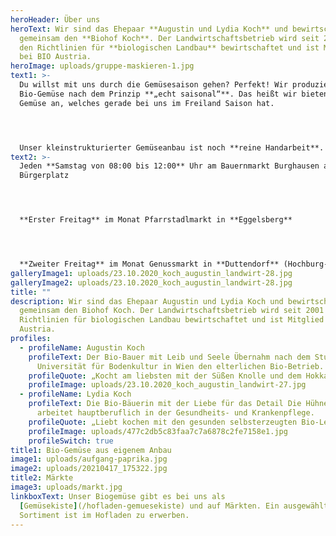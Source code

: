 ```yaml
---
heroHeader: Über uns
heroText: Wir sind das Ehepaar **Augustin und Lydia Koch** und bewirtschaften
  gemeinsam den **Biohof Koch**. Der Landwirtschaftsbetrieb wird seit 2001 nach
  den Richtlinien für **biologischen Landbau** bewirtschaftet und ist Mitglied
  bei BIO Austria.
heroImage: uploads/gruppe-maskieren-1.jpg
text1: >-
  Du willst mit uns durch die Gemüsesaison gehen? Perfekt! Wir produzieren das
  Bio-Gemüse nach dem Prinzip **„echt saisonal“**. Das heißt wir bieten nur das
  Gemüse an, welches gerade bei uns im Freiland Saison hat.




  Unser kleinstrukturierter Gemüseanbau ist noch **reine Handarbeit**. Wir setzen, pflegen und ernten per Hand. Unser Biogemüse gibt es bei uns auf Märkten und im **Hofladen** zu erwerben. Mit unserem **abwechselnden Sortiment** möchten wir euch eine genussvolle Abwechslung bieten. Unser Gemüse stammt aus **100% Eigenproduktion**.
text2: >-
  Jeden **Samstag von 08:00 bis 12:00** Uhr am Bauernmarkt Burghausen am
  Bürgerplatz




  **Erster Freitag** im Monat Pfarrstadlmarkt in **Eggelsberg**




  **Zweiter Freitag** im Monat Genussmarkt in **Duttendorf** (Hochburg-Ach)
galleryImage1: uploads/23.10.2020_koch_augustin_landwirt-28.jpg
galleryImage2: uploads/23.10.2020_koch_augustin_landwirt-28.jpg
title: ""
description: Wir sind das Ehepaar Augustin und Lydia Koch und bewirtschaften
  gemeinsam den Biohof Koch. Der Landwirtschaftsbetrieb wird seit 2001 nach den
  Richtlinien für biologischen Landbau bewirtschaftet und ist Mitglied bei BIO
  Austria.
profiles:
  - profileName: Augustin Koch
    profileText: Der Bio-Bauer mit Leib und Seele Übernahm nach dem Studium an der
      Universität für Bodenkultur in Wien den elterlichen Bio-Betrieb.
    profileQuote: „Kocht am liebsten mit der Süßen Knolle und dem Hokkaido Kürbissen.“
    profileImage: uploads/23.10.2020_koch_augustin_landwirt-27.jpg
  - profileName: Lydia Koch
    profileText: Die Bio-Bäuerin mit der Liebe für das Detail Die Hühnerflüsterin
      arbeitet hauptberuflich in der Gesundheits- und Krankenpflege.
    profileQuote: „Liebt kochen mit den gesunden selbsterzeugten Bio-Lebensmitteln.“
    profileImage: uploads/477c2db5c83faa7c7a6878c2fe7158e1.jpg
    profileSwitch: true
title1: Bio-Gemüse aus eigenem Anbau
image1: uploads/aufgang-paprika.jpg
image2: uploads/20210417_175322.jpg
title2: Märkte
image3: uploads/markt.jpg
linkboxText: Unser Biogemüse gibt es bei uns als
  [Gemüsekiste](/hofladen-gemuesekiste) und auf Märkten. Ein ausgewähltes
  Sortiment ist im Hofladen zu erwerben.
---
```

